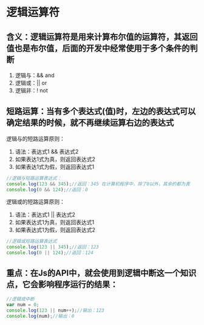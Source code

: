 # 逻辑运算符

## 含义：逻辑运算符是用来计算布尔值的运算符，其返回值也是布尔值，后面的开发中经常使用于多个条件的判断

1. 逻辑与：&& and
2. 逻辑或：||  or
3. 逻辑非：! not

## 短路运算：当有多个表达式(值)时，左边的表达式可以确定结果的时候，就不再继续运算右边的表达式

逻辑与的短路运算原则：

1. 语法：表达式1 && 表达式2
2. 如果表达1式为真，则返回表达式2
3. 如果表达1式为假，则返回表达式1

```javascript
//逻辑与短路运算表达式：
console.log(123 && 345);//返回：345 在计算机程序中，除了0以外，其余的都为真
console.log(0 && 124);//返回：0
```

 逻辑或的短路运算原则：

1. 语法：表达式1 || 表达式2
2. 如果表达式1为真，则返回表达式1
3. 如果表达式1为假，则返回表达式2

```javascript
//逻辑或短路运算表达式
console.log(123 || 345);//返回：123
console.log(0 || 124);//返回：124
```

## 重点：在Js的API中，就会使用到逻辑中断这一个知识点，它会影响程序运行的结果：

```javascript
//逻辑或中断
var num = 0;
console.log(123 || num++);//输出：123
console.log(num);//输出：0
```

